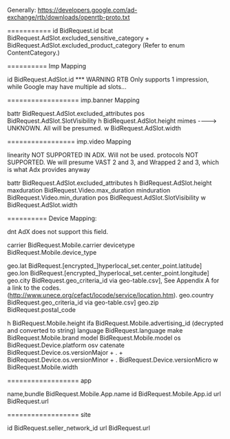 Generally: https://developers.google.com/ad-exchange/rtb/downloads/openrtb-proto.txt

===========
id					BidRequest.id
bcat				BidRequest.AdSlot.excluded_sensitive_category + BidRequest.AdSlot.excluded_product_category (Refer to enum ContentCategory.)

==========
Imp Mapping

id					BidRequest.AdSlot.id
*** WARNING RTB Only supports 1 impression, while Google may have multiple ad slots...

==================
imp.banner Mapping

battr				BidRequest.AdSlot.excluded_attributes
pos					BidRequest.AdSlot.SlotVisibility
h					BidRequest.AdSlot.height
mimes				----> UNKNOWN. All will be presumed.
w					BidRequest.AdSlot.width

=================
imp.video Mapping

linearity			NOT SUPPORTED IN ADX. Will not be used.
protocols			NOT SUPPORTED. We will presume VAST 2 and 3, and Wrapped 2 and 3, which is what Adx provides anyway                        

battr				BidRequest.AdSlot.excluded_attributes
h					BidRequest.AdSlot.height
maxduration  		BidRequest.Video.max_duration
minduration  		BidRequest.Video.min_duration
pos					BidRequest.AdSlot.SlotVisibility
w					BidRequest.AdSlot.width	

==========
Device Mapping:

dnt					AdX does not support this field.

carrier				BidRequest.Mobile.carrier
devicetype			BidRequest.Mobile.device_type


geo.lat				BidRequest.[encrypted_]hyperlocal_set.center_point.latitude]
geo.lon				BidRequest.[encrypted_]hyperlocal_set.center_point.longitude]
geo.city			BidRequest.geo_criteria_id via geo-table.csv], See Appendix A for a link to the codes. (http://www.unece.org/cefact/locode/service/location.htm).
geo.country			BidRequest.geo_criteria_id via geo-table.csv]
geo.zip				BidRequest.postal_code

h					BidRequest.Mobile.height
ifa					BidRequest.Mobile.advertising_id (decrypted and converted to string)
language			BidRequest.language
make				BidRequest.Mobile.brand
model				BidRequest.Mobile.model
os					BidRequest.Device.platform
osv					catenate  BidRequest.Device.os.versionMajor + . + BidRequest.Device.os.versionMinor + . BidRequest.Device.versionMicro
w					BidRequest.Mobile.width

==================
app

name,bundle			BidRequest.Mobile.App.name
id					BidRequest.Mobile.App.id
url					BidRequest.url

==================
site

id					BidRequest.seller_network_id
url					BidRequest.url
